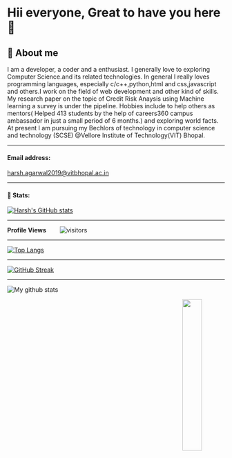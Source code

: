 # Hii everyone, Great to have you here :wave:
## 🌱 About me
I am a developer, a coder and a enthusiast. I generally love to exploring Computer Science.and its related technologies.  In general I really loves programming languages, especially  c/c++,python,html and css,javascript and others.I work on the field of web development and other kind of skills. My research paper on the topic of Credit Risk Anaysis using Machine learning a survey is under the pipeline. Hobbies include to help others as mentors( Helped 413 students by the help of careers360 campus ambassador in just a small period of 6 months.) and exploring world facts. At present I am pursuing my Bechlors of technology in computer science and technology (SCSE) @Vellore Institute of Technology(VIT) Bhopal. 

<hr>

#### Email address:

harsh.agarwal2019@vitbhopal.ac.in 

<hr>

#### 🌱 Stats:


[![Harsh's GitHub stats](https://github-readme-stats.vercel.app/api?username=harshagarwal94)](https://github.com/harshagarwal94/github-readme-stats)

<hr>


<!--  PROFILES VIEWS -->
**Profile Views**&nbsp;&nbsp;&nbsp;&nbsp;&nbsp;&nbsp;&nbsp;
![visitors](https://profile-counter.glitch.me/harshagarwal94/count.svg?align=center)


<hr>

[![Top Langs](https://github-readme-stats.vercel.app/api/top-langs/?username=harshagarwal94&layout=compact)](https://github.com/harshagarwal94/github-readme-stats)

<hr>

[![GitHub Streak](http://github-readme-streak-stats.herokuapp.com?user=harshagarwal94&theme=dark&hide_border=true&date_format=M%20j%5B%2C%20Y%5D)](https://git.io/streak-stats)

<hr>

![My github stats](https://github-readme-stats.vercel.app/api?username=harshagarwal94&show_icons=true&title_color=fff&icon_color=79ff97&text_color=9f9f9f&bg_color=151515&count_private=true&width=40%&align=left) 
<center><img src="https://logimp.files.wordpress.com/2019/01/viral-p-1.gif?w=736&zoom=2" align="right" width="30%"></center>




 
 
 
<!--
**harshagarwal94/harshagarwal94** is a ✨ _special_ ✨ repository because its `README.md` (this file) appears on your GitHub profile.

Here are some ideas to get you started:

- 🔭 I’m currently working on ...
- 🌱 I’m currently learning ...
- 👯 I’m looking to collaborate on ...
- 🤔 I’m looking for help with ...
- 💬 Ask me about ...
- 📫 How to reach me: ...
- 😄 Pronouns: ...
- ⚡ Fun fact: ...
-->
